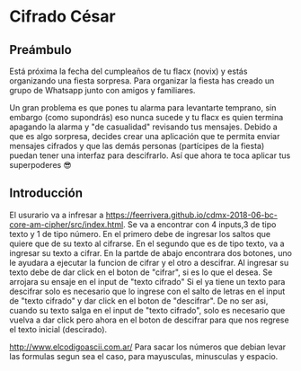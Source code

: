# Cifrado César

## Preámbulo

Está próxima la fecha del cumpleaños de tu flacx (novix) y estás organizando una
fiesta sorpresa. Para organizar la fiesta has creado un grupo de Whatsapp junto
con amigos y familiares.

Un gran problema es que pones tu alarma para levantarte temprano, sin embargo
(como supondrás) eso nunca sucede y tu flacx es quien termina apagando la alarma
y "de casualidad" revisando tus mensajes. Debido a que es algo sorpresa, decides
crear una aplicación que te permita enviar mensajes cifrados y que las demás
personas (partícipes de la fiesta) puedan tener una interfaz para
descifrarlo. Así que ahora te toca aplicar tus superpoderes 😎

## Introducción

El usurario va a infresar a https://feerrivera.github.io/cdmx-2018-06-bc-core-am-cipher/src/index.html. 
Se va a encontrar con 4 inputs,3 de tipo texto y 1 de tipo número. 
En el primero debe de ingresar los saltos que quiere que de su texto al cifrarse.
En el segundo que es de tipo texto, va a ingresar su texto a cifrar. 
En la partde de abajo encontrara dos botones, uno le ayudara a ejecutar la funcion de cifrar y el otro a descifrar. 
Al ingresar su texto debe de dar click en el boton de "cifrar", si es lo que el desea. 
Se arrojara su ensaje en el input de "texto cifrado"
Si el ya tiene un texto para descifrar solo es necesario que lo ingrese con el salto de letras en el input de "texto cifrado" y dar click en el boton de "descifrar". 
De no ser asi, cuando su texto salga en el input de "texto cifrado", solo es necesario que vuelva a dar click pero ahora en el boton de descifrar para que nos regrese el texto inicial (descirado).




http://www.elcodigoascii.com.ar/ Para sacar los números que debian levar las formulas segun sea el caso, para mayusculas, minusculas y espacio.  
